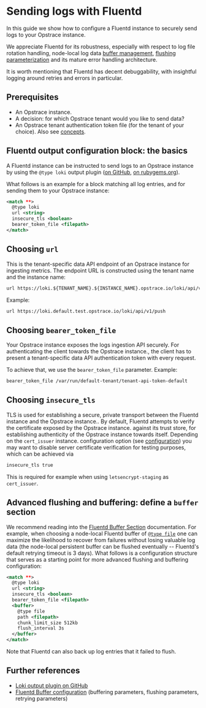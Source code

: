 # Sending logs with Fluentd

In this guide we show how to configure a Fluentd instance to securely send logs to your Opstrace instance.

We appreciate Fluentd for its robustness, especially with respect to log file rotation handling, node-local log data [buffer management](https://docs.fluentd.org/buffer), [flushing parameterization](https://docs.fluentd.org/configuration/buffer-section#flushing-parameters) and its mature error handling architecture.

It is worth mentioning that Fluentd has decent debuggability, with insightful logging around retries and errors in particular.

## Prerequisites

* An Opstrace instance.
* A decision: for which Opstrace tenant would you like to send data?
* An Opstrace tenant authentication token file (for the tenant of your choice). Also see [concepts](../../references/concepts.md).

## Fluentd output configuration block: the basics

A Fluentd instance can be instructed to send logs to an Opstrace instance by using the `@type loki` output plugin ([on GitHub](https://github.com/grafana/loki/tree/main/clients/cmd/fluentd), [on rubygems.org](https://rubygems.org/gems/fluent-plugin-grafana-loki)).

What follows is an example for a block matching all log entries, and for sending them to your Opstrace instance:

```xml
<match **>
  @type loki
  url <string>
  insecure_tls <boolean>
  bearer_token_file <filepath>
</match>
```

## Choosing `url`

This is the tenant-specific data API endpoint of an Opstrace instance for ingesting metrics.
The endpoint URL is constructed using the tenant name and the instance name:

```xml
url https://loki.${TENANT_NAME}.${INSTANCE_NAME}.opstrace.io/loki/api/v1/push
```

Example:

```xml
url https://loki.default.test.opstrace.io/loki/api/v1/push
```

## Choosing `bearer_token_file`

Your Opstrace instance exposes the logs ingestion API securely.
For authenticating the client towards the Opstrace instance., the client has to present a tenant-specific data API authentication token with every request.

To achieve that, we use the `bearer_token_file` parameter. Example:

```xml
bearer_token_file /var/run/default-tenant/tenant-api-token-default
```

## Choosing `insecure_tls`

TLS is used for establishing a secure, private transport between the Fluentd instance and the Opstrace instance..
By default, Fluentd attempts to verify the certificate exposed by the Opstrace instance. against its trust store, for establishing authenticity of the Opstrace instance towards itself.
Depending on the `cert_issuer` instance. configuration option (see [configuration](../../references/configuration.md)) you may want to disable server certificate verification for testing purposes, which can be achieved via

```xml
insecure_tls true
```

This is required for example when using `letsencrypt-staging` as `cert_issuer`.

## Advanced flushing and buffering: define a `buffer` section

We recommend reading into the [Fluentd Buffer Section](https://docs.fluentd.org/configuration/buffer-section) documentation.
For example, when choosing a node-local Fluentd buffer of [`@type file`](https://docs.fluentd.org/buffer/file) one can maximize the likelihood to recover from failures without losing valuable log data (the node-local persistent buffer can  be flushed eventually -- Fluentd's default retrying timeout is 3 days). What follows is a configuration structure that serves as a starting point for more advanced flushing and buffering configuration:

```xml
<match **>
  @type loki
  url <string>
  insecure_tls <boolean>
  bearer_token_file <filepath>
  <buffer>
    @type file
    path <filepath>
    chunk_limit_size 512kb
    flush_interval 3s
  </buffer>
</match>
```

Note that Fluentd can also back up log entries that it failed to flush.

## Further references

* [Loki output plugin on GitHub](https://github.com/grafana/loki/tree/main/clients/cmd/fluentd)
* [Fluentd Buffer configuration](https://docs.fluentd.org/configuration/buffer-section) (buffering parameters, flushing parameters, retrying parameters)
